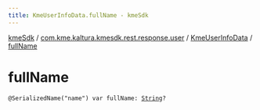 ```yaml
---
title: KmeUserInfoData.fullName - kmeSdk
---
```


[kmeSdk](../../index.html) / [com.kme.kaltura.kmesdk.rest.response.user](../index.html) / [KmeUserInfoData](index.html) / [fullName](./full-name.html)

# fullName

`@SerializedName("name") var fullName: `[`String`](https://kotlinlang.org/api/latest/jvm/stdlib/kotlin/-string/index.html)`?`